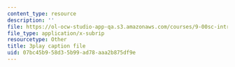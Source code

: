 ```yaml
---
content_type: resource
description: ''
file: https://ol-ocw-studio-app-qa.s3.amazonaws.com/courses/9-00sc-introduction-to-psychology-fall-2011/07bc45b958d35b99ad78aaa2b875df9e_gRe7dy2HSTg.vtt
file_type: application/x-subrip
resourcetype: Other
title: 3play caption file
uid: 07bc45b9-58d3-5b99-ad78-aaa2b875df9e
---
```

